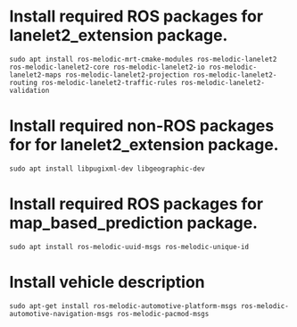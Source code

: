 # Install required ROS packages for lanelet2_extension package.
```
sudo apt install ros-melodic-mrt-cmake-modules ros-melodic-lanelet2 ros-melodic-lanelet2-core ros-melodic-lanelet2-io ros-melodic-lanelet2-maps ros-melodic-lanelet2-projection ros-melodic-lanelet2-routing ros-melodic-lanelet2-traffic-rules ros-melodic-lanelet2-validation
```

# Install required non-ROS packages for for lanelet2_extension package.
```
sudo apt install libpugixml-dev libgeographic-dev 
```

# Install required ROS packages for map_based_prediction package.
```
sudo apt install ros-melodic-uuid-msgs ros-melodic-unique-id
```

# Install vehicle description
```
sudo apt-get install ros-melodic-automotive-platform-msgs ros-melodic-automotive-navigation-msgs ros-melodic-pacmod-msgs
``` 
